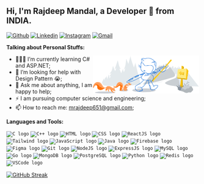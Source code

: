 ## Hi, I'm Rajdeep Mandal, a Developer 🚀 from INDIA.

[![Github](https://img.shields.io/badge/-Github-000?style=flat&logo=Github&logoColor=white)](https://github.com/Raj-deepp)
[![Linkedin](https://img.shields.io/badge/-LinkedIn-blue?style=flat&logo=Linkedin&logoColor=white)](https://www.linkedin.com/in/mrajdeepp/)
[![Instagram](https://img.shields.io/badge/-Instagram-c13584?style=flat&labelColor=c13584&logo=instagram&logoColor=white)](https://www.instagram.com/rajdeepp._/)
[![Gmail](https://img.shields.io/badge/-Gmail-c14438?style=flat&logo=Gmail&logoColor=white)](mailto:mrajdeep651@gmail.com@gmail.com)
&nbsp;

**Talking about Personal Stuffs:**

<img width="55%" align="right" alt="Github" src="https://raw.githubusercontent.com/Raj-deepp/Raj-deepp/d8eceba85a7c62ad35cf2f125ef3127b9f4e4994/git-header.svg" />

- 👨🏽‍💻 I’m currently learning C# and ASP.NET; 
- 🤔 I’m looking for help with Design Pattern 😭;
- 💬 Ask me about anything, I am happy to help;
- ⚡️ I am pursuing computer science and engineering;
- 📫 How to reach me: mrajdeep651@gmail.com;

**Languages and Tools:** 
<p>
  
<code><img src="https://img.shields.io/static/v1?message=C&logo=c&label=&color=A8B400&logoColor=white&labelColor=&style=for-the-badge" height="25" alt="C logo" /></code>
<code><img src="https://img.shields.io/static/v1?message=C++&logo=cplusplus&label=&color=00599C&logoColor=white&labelColor=&style=for-the-badge" height="25" alt="C++ logo" /></code>
  <code><img src="https://img.shields.io/static/v1?message=HTML&logo=html5&label=&color=E34F26&logoColor=white&labelColor=&style=for-the-badge" height="25" alt="HTML logo" /></code>
  <code><img src="https://img.shields.io/static/v1?message=CSS&logo=css3&label=&color=1572B6&logoColor=white&labelColor=&style=for-the-badge" height="25" alt="CSS logo" /></code>
  <code><img src="https://img.shields.io/static/v1?message=ReactJS&logo=react&label=&color=61DAFB&logoColor=black&labelColor=&style=for-the-badge" height="25" alt="ReactJS logo" /></code>
  <code><img src="https://img.shields.io/static/v1?message=Tailwind&logo=tailwind-css&label=&color=06B6D4&logoColor=white&labelColor=&style=for-the-badge" height="25" alt="Tailwind logo" /></code>
  <code><img src="https://img.shields.io/static/v1?message=JavaScript&logo=javascript&label=&color=F7DF1E&logoColor=black&labelColor=&style=for-the-badge" height="25" alt="JavaScript logo" /></code>
  <code><img src="https://img.shields.io/static/v1?message=Java&logo=java&label=&color=E34F26&logoColor=white&labelColor=&style=for-the-badge" height="25" alt="Java logo" /></code>
  <code><img src="https://img.shields.io/static/v1?message=Firebase&logo=firebase&label=&color=FFCA28&logoColor=white&labelColor=&style=for-the-badge" height="25" alt="Firebase logo" /></code>
  <code><img src="https://img.shields.io/static/v1?message=Figma&logo=figma&label=&color=F24E1E&logoColor=white&labelColor=&style=for-the-badge" height="25" alt="Figma logo" /></code>
  <code><img src="https://img.shields.io/static/v1?message=Git&logo=git&label=&color=F05032&logoColor=white&labelColor=&style=for-the-badge" height="25" alt="Git logo" /></code>
  <code><img src="https://img.shields.io/static/v1?message=NodeJS&logo=nodedotjs&label=&color=8CC84B&logoColor=white&labelColor=&style=for-the-badge" height="25" alt="NodeJS logo" /></code>
<code><img src="https://img.shields.io/static/v1?message=ExpressJS&logo=express&label=&color=000000&logoColor=white&labelColor=&style=for-the-badge" height="25" alt="ExpressJS logo" /></code>
  <code><img src="https://img.shields.io/static/v1?message=MySQL&logo=mysql&label=&color=4479A1&logoColor=white&labelColor=&style=for-the-badge" height="25" alt="MySQL logo" /></code>
  <code><img src="https://img.shields.io/static/v1?message=Go&logo=go&label=&color=00ADD8&logoColor=white&labelColor=&style=for-the-badge" height="25" alt="Go logo" /></code>
  <code><img src="https://img.shields.io/static/v1?message=MongoDB&logo=mongodb&label=&color=47A248&logoColor=white&labelColor=&style=for-the-badge" height="25" alt="MongoDB logo" /></code>
  <code><img src="https://img.shields.io/static/v1?message=PostgreSQL&logo=postgresql&label=&color=4169E1&logoColor=white&labelColor=&style=for-the-badge" height="25" alt="PostgreSQL logo" /></code>
  <code><img src="https://img.shields.io/static/v1?message=Python&logo=python&label=&color=3776AB&logoColor=white&labelColor=&style=for-the-badge" height="25" alt="Python logo" /></code>
  <code><img src="https://img.shields.io/static/v1?message=Redis&logo=redis&label=&color=DC382D&logoColor=white&labelColor=&style=for-the-badge" height="25" alt="Redis logo" /></code>
  <code><img src="https://img.shields.io/static/v1?message=VSCode&logo=visual-studio-code&label=&color=007ACC&logoColor=white&labelColor=&style=for-the-badge" height="25" alt="VSCode logo" /></code>
</p>

[![GitHub Streak](https://streak-stats.demolab.com?user=Raj-deepp&theme=dark&border_radius=5)](https://git.io/streak-stats)
